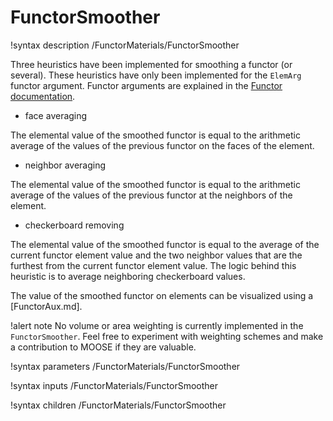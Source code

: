 # FunctorSmoother

!syntax description /FunctorMaterials/FunctorSmoother

Three heuristics have been implemented for smoothing a functor (or several). These heuristics have
only been implemented for the `ElemArg` functor argument. Functor arguments are explained in
the [Functor documentation](syntax/Functors/index.md).

- face averaging

The elemental value of the smoothed functor is equal to the arithmetic average of the values of the previous
functor on the faces of the element.

- neighbor averaging

The elemental value of the smoothed functor is equal to the arithmetic average of the values of the previous
functor at the neighbors of the element.

- checkerboard removing

The elemental value of the smoothed functor is equal to the average of the current functor element value and the two neighbor values
that are the furthest from the current functor element value.
The logic behind this heuristic is to average neighboring checkerboard values.

The value of the smoothed functor on elements can be visualized using a [FunctorAux.md].

!alert note
No volume or area weighting is currently implemented in the `FunctorSmoother`. Feel free to experiment
with weighting schemes and make a contribution to MOOSE if they are valuable.

!syntax parameters /FunctorMaterials/FunctorSmoother

!syntax inputs /FunctorMaterials/FunctorSmoother

!syntax children /FunctorMaterials/FunctorSmoother
